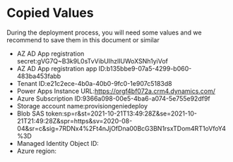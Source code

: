 # Copied Values

During the deployment process, you will need some values and we recommend to save them in this document or similar

- AZ AD App registration secret:gVG7Q~B3k9L0sTvVibUIhzlIUWoXSNh1yiVof
- AZ AD App registration app ID:b135bbe9-07a5-4299-b060-483ba453fabb
- Tenant ID:e21c2ece-4b0a-40b0-9fc0-1e907c5183d8
- Power Apps Instance URL:https://orgf4bf072a.crm4.dynamics.com/
- Azure Subscription ID:9366a098-00e5-4ba6-a074-5e755e92df9f
- Storage account name:provisiongeniedeploy
- Blob SAS token:sp=r&st=2021-10-21T13:49:28Z&se=2021-10-21T21:49:28Z&spr=https&sv=2020-08-04&sr=c&sig=7RDNx4%2Ft4nJjOfDna00BcG3BN1rsxTDom4RT1oVfoY4%3D
- Managed Identity Object ID:
- Azure region:
